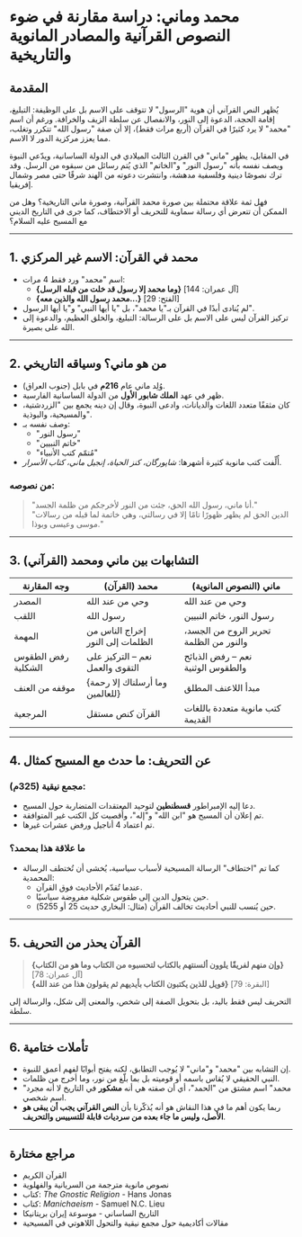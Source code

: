 # محمد وماني: دراسة مقارنة في ضوء النصوص القرآنية والمصادر المانوية والتاريخية

## المقدمة

يُظهر النص القرآني أن هوية "الرسول" لا تتوقف على الاسم بل على الوظيفة: التبليغ، إقامة الحجة، الدعوة إلى النور، والانفصال عن سلطة الزيف والخرافة. ورغم أن اسم "محمد" لا يرد كثيرًا في القرآن (أربع مرات فقط)، إلا أن صفة "رسول الله" تتكرر وتغلب، مما يعزز مركزية الدور لا الاسم.

في المقابل، يظهر "ماني" في القرن الثالث الميلادي في الدولة الساسانية، ويدّعي النبوة ويصف نفسه بأنه "رسول النور" و"الخاتم" الذي يُتم رسائل من سبقوه من الرسل. وقد ترك نصوصًا دينية وفلسفية مدهشة، وانتشرت دعوته من الهند شرقًا حتى مصر وشمال إفريقيا.

فهل ثمة علاقة محتملة بين صورة محمد القرآنية، وصورة ماني التاريخية؟ وهل من الممكن أن تتعرض أي رسالة سماوية للتحريف أو الاختطاف، كما جرى في التاريخ الديني مع المسيح عليه السلام؟

---

## 1. محمد في القرآن: الاسم غير المركزي

- اسم "محمد" ورد فقط 4 مرات:
  - **{وما محمد إلا رسول قد خلت من قبله الرسل}** [آل عمران: 144]
  - **{محمد رسول الله والذين معه...}** [الفتح: 29]
- لم يُنادى أبدًا في القرآن بـ"يا محمد"، بل "يا أيها النبي" و"يا أيها الرسول".
- تركيز القرآن ليس على الاسم بل على الرسالة: التبليغ، والخلق العظيم، والدعوة إلى الله على بصيرة.

---

## 2. من هو ماني؟ وسياقه التاريخي

- وُلِد ماني عام **216م** في بابل (جنوب العراق).
- ظهر في عهد **الملك شابور الأول** من الدولة الساسانية الفارسية.
- كان مثقفًا متعدد اللغات والديانات، وادعى النبوة، وقال إن دينه يجمع بين "الزردشتية، والمسيحية، والبوذية".
- وصف نفسه بـ:
  - "رسول النور"
  - "خاتم النبيين"
  - "مُتمّم كتب الأنبياء"
- أُلِّفت كتب مانوية كثيرة أشهرها: *شاپورگان، كنز الحياة، إنجيل ماني، كتاب الأسرار*.

### من نصوصه:

> "أنا ماني، رسول الله الحق، جئت من النور لأخرجكم من ظلمة الجسد."  
> "الدين الحق لم يظهر ظهورًا تامًا إلا في رسالتي، وهي خاتمة لما قبله من رسالات موسى وعيسى وبوذا."

---

## 3. التشابهات بين ماني ومحمد (القرآني)

| وجه المقارنة       | محمد (القرآن)                             | ماني (النصوص المانوية)                        |
|--------------------|-------------------------------------------|-----------------------------------------------|
| المصدر              | وحي من عند الله                         | وحي من عند الله                               |
| اللقب               | رسول الله                               | رسول النور، خاتم النبيين                     |
| المهمة              | إخراج الناس من الظلمات إلى النور        | تحرير الروح من الجسد، والنور من الظلمة       |
| رفض الطقوس الشكلية | نعم – التركيز على التقوى والعمل         | نعم – رفض الذبائح والطقوس الوثنية           |
| موقفه من العنف     | {وما أرسلناك إلا رحمة للعالمين}        | مبدأ اللاعنف المطلق                          |
| المرجعية           | القرآن كنص مستقل                         | كتب مانوية متعددة باللغات القديمة             |

---

## 4. عن التحريف: ما حدث مع المسيح كمثال

### مجمع نيقية (325م):

- دعا إليه الإمبراطور **قسطنطين** لتوحيد المعتقدات المتضاربة حول المسيح.
- تم إعلان أن المسيح هو "ابن الله" و"إله"، وأُقصيت كل الكتب غير المتوافقة.
- تم اعتماد 4 أناجيل ورفض عشرات غيرها.

### ما علاقة هذا بمحمد؟

- كما تم "اختطاف" الرسالة المسيحية لأسباب سياسية، يُخشى أن تُختطف الرسالة المحمدية:
  - عندما تُقدّم الأحاديث فوق القرآن.
  - حين يتحول الدين إلى طقوس شكلية مفروضة سياسيًا.
  - حين يُنسب للنبي أحاديث تخالف القرآن (مثال: البخاري حديث 25 أو 5255).

---

## 5. القرآن يحذر من التحريف

> **{وإن منهم لفريقًا يلوون ألسنتهم بالكتاب لتحسبوه من الكتاب وما هو من الكتاب}** [آل عمران: 78]  
> **{فويل للذين يكتبون الكتاب بأيديهم ثم يقولون هذا من عند الله}** [البقرة: 79]

التحريف ليس فقط باليد، بل بتحويل الصفة إلى شخص، والمعنى إلى شكل، والرسالة إلى سلطة.

---

## 6. تأملات ختامية

- إن التشابه بين "محمد" و"ماني" لا يُوجب التطابق، لكنه يفتح أبوابًا لفهم أعمق للنبوة.
- النبي الحقيقي لا يُقاس باسمه أو قوميته بل بما بلّغ من نور، وما أخرج من ظلمات.
- "محمد" اسم مشتق من "الحمد"، أي أن صفته هي أنه **مشكور** في التاريخ لا أنه مجرد اسم شخصي.
- ربما يكون أهم ما في هذا النقاش هو أنه يُذكّرنا بأن **النص القرآني يجب أن يبقى هو الأصل، وليس ما جاء بعده من سرديات قابلة للتسييس والتحريف**.

---

## مراجع مختارة

- القرآن الكريم  
- نصوص مانوية مترجمة من السريانية والفهلوية  
- كتاب: *The Gnostic Religion* - Hans Jonas  
- كتاب: *Manichaeism* - Samuel N.C. Lieu  
- التاريخ الساساني - موسوعة إيران بريتانيكا  
- مقالات أكاديمية حول مجمع نيقية والتحول اللاهوتي في المسيحية


